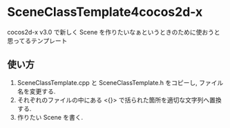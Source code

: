 SceneClassTemplate4cocos2d-x
============================

cocos2d-x v3.0 で新しく Scene を作りたいなぁというときのために使おうと思ってるテンプレート

使い方
------
1. SceneClassTemplate.cpp と SceneClassTemplate.h をコピーし, ファイル名を変更する.
2. それぞれのファイルの中にある <{}> で括られた箇所を適切な文字列へ置換する.
3. 作りたい Scene を書く.
